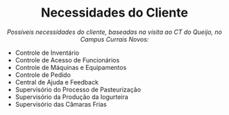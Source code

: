 <h1 align="center">Necessidades do Cliente</h1>
<p align="center"><i>Possíveis necessidades do cliente, baseadas na visita ao CT do Queijo, no Campus Currais Novos:</i></p>
<ul>
<li>Controle de Inventário</li>
<li>Controle de Acesso de Funcionários</li>
<li>Controle de Máquinas e Equipamentos</li>
<li>Controle de Pedido</li>
<li>Central de Ajuda e Feedback</li>
<li>Supervisório do Processo de Pasteurização</li>
<li>Supervisório da Produção da Iogurteira</li>
<li>Supervisório das Câmaras Frias</li>
</ul>